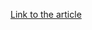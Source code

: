 [Link to the article](https://www.trellix.com/blogs/research/the-continued-evolution-of-the-darkgate-malware-as-a-service/)
